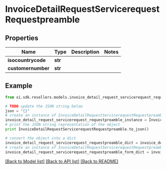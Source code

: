 # InvoiceDetailRequestServicerequestRequestpreamble


## Properties

Name | Type | Description | Notes
------------ | ------------- | ------------- | -------------
**isocountrycode** | **str** |  | 
**customernumber** | **str** |  | 

## Example

```python
from xi.sdk.resellers.models.invoice_detail_request_servicerequest_requestpreamble import InvoiceDetailRequestServicerequestRequestpreamble

# TODO update the JSON string below
json = "{}"
# create an instance of InvoiceDetailRequestServicerequestRequestpreamble from a JSON string
invoice_detail_request_servicerequest_requestpreamble_instance = InvoiceDetailRequestServicerequestRequestpreamble.from_json(json)
# print the JSON string representation of the object
print InvoiceDetailRequestServicerequestRequestpreamble.to_json()

# convert the object into a dict
invoice_detail_request_servicerequest_requestpreamble_dict = invoice_detail_request_servicerequest_requestpreamble_instance.to_dict()
# create an instance of InvoiceDetailRequestServicerequestRequestpreamble from a dict
invoice_detail_request_servicerequest_requestpreamble_form_dict = invoice_detail_request_servicerequest_requestpreamble.from_dict(invoice_detail_request_servicerequest_requestpreamble_dict)
```
[[Back to Model list]](../README.md#documentation-for-models) [[Back to API list]](../README.md#documentation-for-api-endpoints) [[Back to README]](../README.md)


